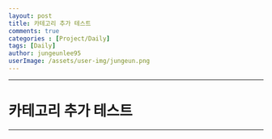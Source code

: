 ```yaml
---
layout: post
title: 카테고리 추가 테스트
comments: true
categories : [Project/Daily]
tags: [Daily]
author: jungeunlee95
userImage: /assets/user-img/jungeun.png
---
```


---

# 카테고리 추가 테스트

---



